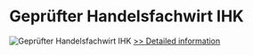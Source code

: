 # Geprüfter Handelsfachwirt IHK
![Geprüfter Handelsfachwirt IHK](https://mycommerce.akamaized.net/api/pimages/P300381604/BIG/300381604.JPG)
[>> Detailed information](https://secure.shareit.com/shareit/product.html?productid=300381604&affiliateid=200057808)